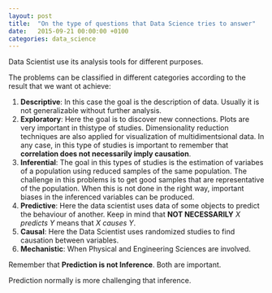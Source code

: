 ```yaml
---
layout: post
title:  "On the type of questions that Data Science tries to answer"
date:   2015-09-21 00:00:00 +0100
categories: data_science
---
```


Data Scientist use its analysis tools for different purposes. 

The problems can be classified in different categories according to the result that we want ot achieve:

1. **Descriptive**: In this case the goal is the description of data. Usually it is not generalizable without further analysis. 
2. **Exploratory**: Here the goal is to discover new connections. Plots are very important in thistype of studies. Dimensionality reduction techniques are also applied for visualization of multidimentsional data. In any case, in this type of studies is important to remember that **correlation does not necessarily imply causation**.
3. **Inferential**: The goal in this types of studies is the estimation of variabes of a population using reduced samples of the same population. The challenge in this problems is to get good samples that are representative of the population. When this is not done in the right way, important biases in the inferenced variables can be produced.
4. **Predictive**: Here the data scientist uses data of some objects to predict the behaviour of another. Keep in mind that **NOT NECESSARILY** *X predicts Y* means that *X causes Y*.
5. **Causal**: Here the Data Scientist uses randomized studies to find causation between variables.
6. **Mechanistic**: When Physical and Engineering Sciences are involved.

Remember that **Prediction is not Inference**. Both are important. 

Prediction normally is more challenging that inference.

